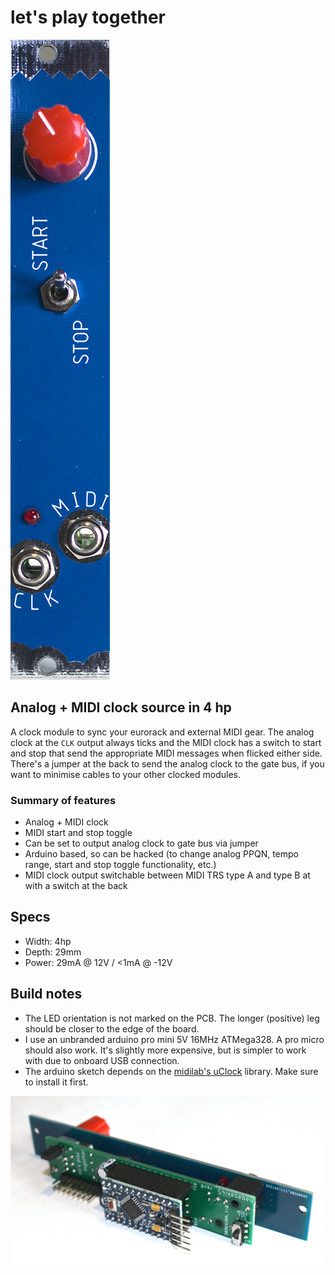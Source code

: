 # let's play together

![module front](module.jpg)

## Analog + MIDI clock source in 4 hp

A clock module to sync your eurorack and external MIDI gear. The analog clock at the `CLK` output always ticks and the MIDI clock has a switch to start and stop that send the appropriate MIDI messages when flicked either side. There's a jumper at the back to send the analog clock to the gate bus, if you want to minimise cables to your other clocked modules.

### Summary of features

- Analog + MIDI clock
- MIDI start and stop toggle
- Can be set to output analog clock to gate bus via jumper
- Arduino based, so can be hacked (to change analog PPQN, tempo range, start and stop toggle functionality, etc.)
- MIDI clock output switchable between MIDI TRS type A and type B at with a switch at the back

## Specs

- Width: 4hp
- Depth: 29mm
- Power: 29mA @ 12V / <1mA @ -12V

## Build notes

- The LED orientation is not marked on the PCB. The longer (positive) leg should be closer to the edge of the board.
- I use an unbranded arduino pro mini 5V 16MHz ATMega328. A pro micro should also work. It's slightly more expensive, but is simpler to work with due to onboard USB connection.
- The arduino sketch depends on the [midilab's uClock](https://github.com/midilab/uClock) library. Make sure to install it first.

![electronics view](back.jpg)